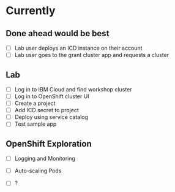 # Currently

## Done ahead would be best
 - [ ] Lab user deploys an ICD instance on their account
 - [ ] Lab user goes to the grant cluster app and requests a cluster 

## Lab
 - [ ] Log in to IBM Cloud and find workshop cluster
 - [ ] Log in to OpenShift cluster UI 
 - [ ] Create a project 
 - [ ] Add ICD secret to project
 - [ ] Deploy using service catalog 
 - [ ] Test sample app

 ## OpenShift Exploration
  - [ ] Logging and Monitoring 
  - [ ] Auto-scaling Pods
  - [ ] ?

  